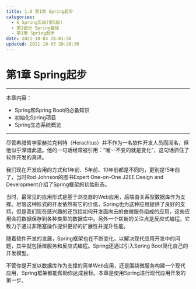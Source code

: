 ```yaml
---
title: 1.0 第1章 Spring起步
categories: 
  - 6 Spring实战(第5版)
  - 第1部分 Spring基础
  - 第1章 Spring起步
date: 2021-10-03 20:01:50
updated: 2021-10-03 20:28:30
---
```

# 第1章 Spring起步
___
本章内容：
- Spring和Spring Boot的必备知识
- 初始化Spring项目
- Spring生态系统概览
___

尽管希腊哲学家赫拉克利特（Heraclitus）并不作为一名软件开发人员而闻名，但他似乎深谙此道。他的一句话经常被引用：“唯一不变的就是变化”，这句话抓住了软件开发的真谛。

我们现在开发应用的方式和1年前、5年前、10年前都是不同的，更别提15年前了，当时Rod Johnson的图书Expert One-on-One J2EE Design and Development介绍了Spring框架的初始形态。

当时，最常见的应用形式是基于浏览器的Web应用，后端由关系型数据库作为支撑。尽管这种形式的开发依然有它的价值，Spring也为这种应用提供了良好的支持，但是我们现在感兴趣的还包括如何开发面向云的由微服务组成的应用，这些应用会将数据保存到各种类型的数据库中。另外一个崭新的关注点是反应式编程，它致力于通过非阻塞操作提供更好的扩展性并提升性能。

随着软件开发的发展，Spring框架也在不断变化，以解决现代应用开发中的问题，其中就包括微服务和反应式编程。Spring还通过引入Spring Boot简化自己的开发模型。

不管你是开发以数据库作为支撑的简单Web应用，还是围绕微服务构建一个现代应用，Spring框架都能帮助你达成目标。本章是使用Spring进行现代应用开发的第一步。
